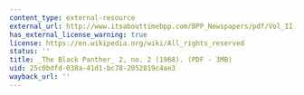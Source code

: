 ```yaml
---
content_type: external-resource
external_url: http://www.itsabouttimebpp.com/BPP_Newspapers/pdf/Vol_II_No1_1968.pdf
has_external_license_warning: true
license: https://en.wikipedia.org/wiki/All_rights_reserved
status: ''
title: _The Black Panther_ 2, no. 2 (1968). (PDF - 3MB)
uid: 25c0bdfd-038a-41d1-bc78-2052819c4ae3
wayback_url: ''
---
```

